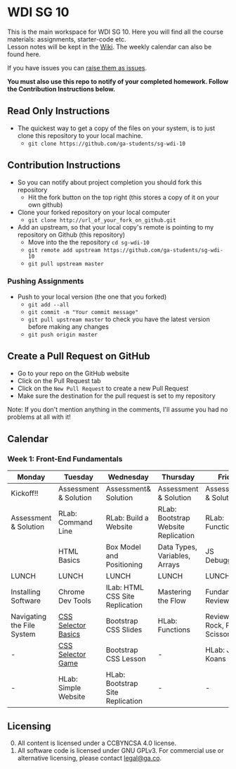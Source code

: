 
# WDI SG 10
This is the main workspace for WDI SG 10. Here you will find all the course materials: assignments, starter-code etc.   
Lesson notes will be kept in the
[Wiki](https://github.com/ga-students/sg-wdi-10/wiki).
The weekly calendar can also be found here.

If you have issues you can [raise them as
issues](https://github.com/ga-students/sg-wdi-10/issues).

__You must also use this repo to notify of your completed homework. Follow the Contribution Instructions below.__

## Read Only Instructions
- The quickest way to get a copy of the files on your system, is to just clone this repository to your local machine.
    + `git clone https://github.com/ga-students/sg-wdi-10`

## Contribution Instructions

- So you can notify about project completion you should fork this repository
    + Hit the fork button on the top right (this stores a copy of it on your own github)
- Clone your forked repository on your local computer
    + `git clone http://url_of_your_fork_on_github.git`
- Add an upstream, so that your local copy's remote is pointing to my repository on Github (this repository)
    + Move into the the repository `cd sg-wdi-10`
    + `git remote add upstream https://github.com/ga-students/sg-wdi-10`
    + `git pull upstream master`

### Pushing Assignments

- Push to your local version (the one that you forked)
    + `git add --all`
    + `git commit -m "Your commit message"`
    + `git pull upstream master` to check you have the latest version before making any changes
    + `git push origin master`

## Create a Pull Request on GitHub

- Go to your repo on the GitHub website
- Click on the Pull Request tab
- Click on the `New Pull Request` to create a new Pull Request
- Make sure the destination for the pull request is set to my repository

Note: If you don't mention anything in the comments, I'll assume you had no problems at all with it!


## Calendar

### __Week 1: Front-End Fundamentals__
| Monday | Tuesday | Wednesday | Thursday | Friday |
|----------------------------|-----------------------|----------------------------------|-------------------------------------|--------------------------------|
| Kickoff!!                  | Assessment & Solution | Assessment& Solution             | Assessment & Solution               | Assessment & Solution          |
| Assessment & Solution      | RLab: Command Line    | RLab: Build a Website            | RLab: Bootstrap Website Replication | RLab: Functions                |
|                            | HTML Basics           | Box Model and Positioning        | Data Types, Variables, Arrays       | JS Debugging                   |
| LUNCH                      | LUNCH                 | LUNCH                            | LUNCH                               | LUNCH                          |
| Installing Software        | Chrome Dev Tools      | ILab: HTML CSS Site Replication  | Mastering the Flow                  | Fundamentals Review            |
| Navigating the File System | [CSS Selector Basics](https://github.com/ga-students/lesson-css-selector-basic) | Bootstrap CSS Slides  | HLab: Functions | Review - Rock, Paper, Scissors |
|- | [CSS Selector Game](http://flukeout.github.io/)| Bootstrap CSS Lesson | - | HLab: JS Koans |
|- | HLab: Simple Website | HLab: Bootstrap Site Replication |- |- |


## Licensing
0. All content is licensed under a CC­BY­NC­SA 4.0 license.    
0. All software code is licensed under GNU GPLv3. For commercial use or
alternative licensing, please contact legal@ga.co.
